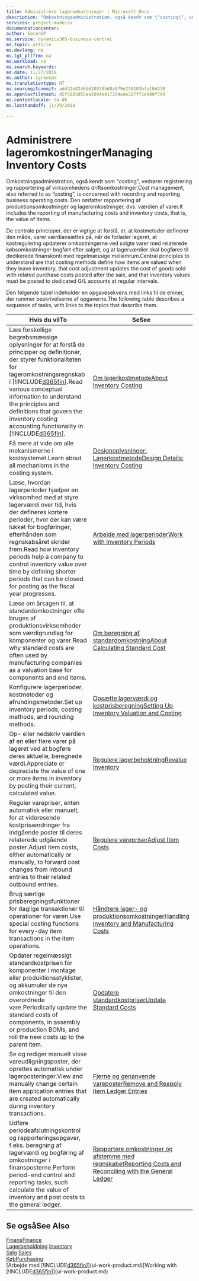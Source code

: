 ```yaml
---
title: Administrere lageromkostninger | Microsoft Docs
description: "Omkostningsadministration, også kendt som \"costing\", vedrører registrering og rapportering af virksomhedens driftsomkostninger. Den omfatter rapportering af produktionsomkostninger og lageromkostninger, dvs. værdien af varer."
services: project-madeira
documentationcenter: 
author: SorenGP
ms.service: dynamics365-business-central
ms.topic: article
ms.devlang: na
ms.tgt_pltfrm: na
ms.workload: na
ms.search.keywords: 
ms.date: 11/27/2018
ms.author: sgroespe
ms.translationtype: HT
ms.sourcegitcommit: add32e82465610830b68a979e238103bfa10d438
ms.openlocfilehash: d5f5885055aa1094e4172d4a4e327ff1e940f799
ms.contentlocale: da-dk
ms.lasthandoff: 11/29/2018

---
```

# <a name="managing-inventory-costs"></a><span data-ttu-id="146c3-104">Administrere lageromkostninger</span><span class="sxs-lookup"><span data-stu-id="146c3-104">Managing Inventory Costs</span></span>
<span data-ttu-id="146c3-105">Omkostningsadministration, også kendt som "costing", vedrører registrering og rapportering af virksomhedens driftsomkostninger.</span><span class="sxs-lookup"><span data-stu-id="146c3-105">Cost management, also referred to as “costing”, is concerned with recording and reporting business operating costs.</span></span> <span data-ttu-id="146c3-106">Den omfatter rapportering af produktionsomkostninger og lageromkostninger, dvs. værdien af varer.</span><span class="sxs-lookup"><span data-stu-id="146c3-106">It includes the reporting of manufacturing costs and inventory costs, that is, the value of items.</span></span>   

<span data-ttu-id="146c3-107">De centrale principper, der er vigtige at forstå, er, at kostmetoder definerer den måde, varer værdiansættes på, når de forlader lageret, at kostregulering opdaterer omkostningerne ved solgte varer med relaterede købsomkostninger bogført efter salget, og at lagerværdier skal bogføres til dedikerede finanskonti med regelmæssige mellemrum.</span><span class="sxs-lookup"><span data-stu-id="146c3-107">Central principles to understand are that costing methods define how items are valued when they leave inventory, that cost adjustment updates the cost of goods sold with related purchase costs posted after the sale, and that inventory values must be posted to dedicated G/L accounts at regular intervals.</span></span>

<span data-ttu-id="146c3-108">Den følgende tabel indeholder en opgavesekvens med links til de emner, der rummer beskrivelserne af opgaverne.</span><span class="sxs-lookup"><span data-stu-id="146c3-108">The following table describes a sequence of tasks, with links to the topics that describe them.</span></span>

|<span data-ttu-id="146c3-109">**Hvis du vil**</span><span class="sxs-lookup"><span data-stu-id="146c3-109">**To**</span></span>|<span data-ttu-id="146c3-110">**Se**</span><span class="sxs-lookup"><span data-stu-id="146c3-110">**See**</span></span>|  
|------------|-------------|  
|<span data-ttu-id="146c3-111">Læs forskellige begrebsmæssige oplysninger for at forstå de principper og definitioner, der styrer funktionaliteten for lageromkostningsregnskab i [!INCLUDE[d365fin](includes/d365fin_md.md)].</span><span class="sxs-lookup"><span data-stu-id="146c3-111">Read various conceptual information to understand the principles and definitions that govern the inventory costing accounting functionality in [!INCLUDE[d365fin](includes/d365fin_md.md)].</span></span>|[<span data-ttu-id="146c3-112">Om lagerkostmetode</span><span class="sxs-lookup"><span data-stu-id="146c3-112">About Inventory Costing</span></span>](finance-learn-about-costing.md)|  
|<span data-ttu-id="146c3-113">Få mere at vide om alle mekanismerne i kostsystemet.</span><span class="sxs-lookup"><span data-stu-id="146c3-113">Learn about all mechanisms in the costing system.</span></span>|[<span data-ttu-id="146c3-114">Designoplysninger: Lagerkostmetode</span><span class="sxs-lookup"><span data-stu-id="146c3-114">Design Details: Inventory Costing</span></span>](design-details-inventory-costing.md)|
|<span data-ttu-id="146c3-115">Læse, hvordan lagerperioder hjælper en virksomhed med at styre lagerværdi over tid, hvis der defineres kortere perioder, hvor der kan være lukket for bogføringer, efterhånden som regnskabsåret skrider frem.</span><span class="sxs-lookup"><span data-stu-id="146c3-115">Read how inventory periods help a company to control inventory value over time by defining shorter periods that can be closed for posting as the fiscal year progresses.</span></span>|[<span data-ttu-id="146c3-116">Arbejde med lagerperioder</span><span class="sxs-lookup"><span data-stu-id="146c3-116">Work with Inventory Periods</span></span>](finance-how-to-work-with-inventory-periods.md)|
|<span data-ttu-id="146c3-117">Læse om årsagen til, at standardomkostninger ofte bruges af produktionsvirksomheder som værdigrundlag for komponenter og varer.</span><span class="sxs-lookup"><span data-stu-id="146c3-117">Read why standard costs are often used by manufacturing companies as a valuation base for components and end items.</span></span>|[<span data-ttu-id="146c3-118">Om beregning af standardomkostning</span><span class="sxs-lookup"><span data-stu-id="146c3-118">About Calculating Standard Cost</span></span>](finance-about-calculating-standard-cost.md)|
|<span data-ttu-id="146c3-119">Konfigurere lagerperioder, kostmetoder og afrundingsmetoder.</span><span class="sxs-lookup"><span data-stu-id="146c3-119">Set up inventory periods, costing methods, and rounding methods.</span></span>|[<span data-ttu-id="146c3-120">Opsætte lagerværdi og kostprisberegning</span><span class="sxs-lookup"><span data-stu-id="146c3-120">Setting Up Inventory Valuation and Costing</span></span>](finance-set-up-inventory-valuation-and-costing.md)|
|<span data-ttu-id="146c3-121">Op- eller nedskriv værdien af en eller flere varer på lageret ved at bogføre deres aktuelle, beregnede værdi.</span><span class="sxs-lookup"><span data-stu-id="146c3-121">Appreciate or depreciate the value of one or more items in inventory by posting their current, calculated value.</span></span>|[<span data-ttu-id="146c3-122">Regulere lagerbeholdning</span><span class="sxs-lookup"><span data-stu-id="146c3-122">Revalue Inventory</span></span>](inventory-how-revalue-inventory.md)|
|<span data-ttu-id="146c3-123">Reguler varepriser, enten automatisk eller manuelt, for at videresende kostprisændringer fra indgående poster til deres relaterede udgående poster.</span><span class="sxs-lookup"><span data-stu-id="146c3-123">Adjust item costs, either automatically or manually, to forward cost changes from inbound entries to their related outbound entries.</span></span>|[<span data-ttu-id="146c3-124">Regulere varepriser</span><span class="sxs-lookup"><span data-stu-id="146c3-124">Adjust Item Costs</span></span>](inventory-how-adjust-item-costs.md)|
|<span data-ttu-id="146c3-125">Brug særlige prisberegningsfunktioner for daglige transaktioner til operationer for varen.</span><span class="sxs-lookup"><span data-stu-id="146c3-125">Use special costing functions for every-day item transactions in the item operations.</span></span>|[<span data-ttu-id="146c3-126">Håndtere lager- og produktionsomkostninger</span><span class="sxs-lookup"><span data-stu-id="146c3-126">Handling Inventory and Manufacturing Costs</span></span>](finance-handle-inventory-and-manufacturing-costs.md)|  
|<span data-ttu-id="146c3-127">Opdater regelmæssigt standardkostprisen for komponenter i montage eller produktionsstyklister, og akkumuler de nye omkostninger til den overordnede vare.</span><span class="sxs-lookup"><span data-stu-id="146c3-127">Periodically update the standard costs of components, in assembly or production BOMs, and roll the new costs up to the parent item.</span></span>|[<span data-ttu-id="146c3-128">Opdatere standardkostpriser</span><span class="sxs-lookup"><span data-stu-id="146c3-128">Update Standard Costs</span></span>](finance-how-to-update-standard-costs.md)|
|<span data-ttu-id="146c3-129">Se og rediger manuelt visse vareudligningsposter, der oprettes automatisk under lagerposteringer.</span><span class="sxs-lookup"><span data-stu-id="146c3-129">View and manually change certain item application entries that are created automatically during inventory transactions.</span></span>|[<span data-ttu-id="146c3-130">Fjerne og genanvende vareposter</span><span class="sxs-lookup"><span data-stu-id="146c3-130">Remove and Reapply Item Ledger Entries</span></span>](finance-how-to-remove-and-reapply-item-entries.md)|
|<span data-ttu-id="146c3-131">Udføre periodeafslutningskontrol og rapporteringsopgaver, f.eks. beregning af lagerværdi og bogføring af omkostninger i finansposterne.</span><span class="sxs-lookup"><span data-stu-id="146c3-131">Perform period-end control and reporting tasks, such calculate the value of inventory and post costs to the general ledger.</span></span>|[<span data-ttu-id="146c3-132">Rapportere omkostninger og afstemme med regnskabet</span><span class="sxs-lookup"><span data-stu-id="146c3-132">Reporting Costs and Reconciling with the General Ledger</span></span>](finance-report-costs-and-reconcile-with-the-general-ledger.md)|

## <a name="see-also"></a><span data-ttu-id="146c3-133">Se også</span><span class="sxs-lookup"><span data-stu-id="146c3-133">See Also</span></span>  
 [<span data-ttu-id="146c3-134">Finans</span><span class="sxs-lookup"><span data-stu-id="146c3-134">Finance</span></span>](finance.md)  
 <span data-ttu-id="146c3-135">[Lagerbeholdning](inventory-manage-inventory.md) </span><span class="sxs-lookup"><span data-stu-id="146c3-135">[Inventory](inventory-manage-inventory.md) </span></span>  
 <span data-ttu-id="146c3-136">[Salg](sales-manage-sales.md) </span><span class="sxs-lookup"><span data-stu-id="146c3-136">[Sales](sales-manage-sales.md) </span></span>  
 [<span data-ttu-id="146c3-137">Køb</span><span class="sxs-lookup"><span data-stu-id="146c3-137">Purchasing</span></span>](purchasing-manage-purchasing.md)  
 <span data-ttu-id="146c3-138">[Arbejde med [!INCLUDE[d365fin](includes/d365fin_md.md)]](ui-work-product.md)</span><span class="sxs-lookup"><span data-stu-id="146c3-138">[Working with [!INCLUDE[d365fin](includes/d365fin_md.md)]](ui-work-product.md)</span></span>

